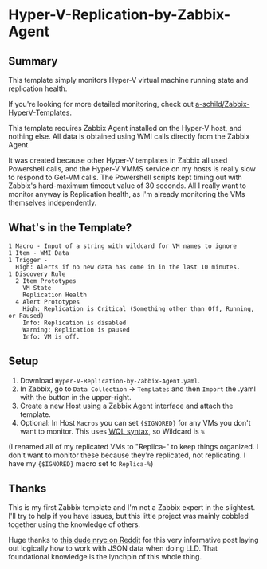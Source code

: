 # Hyper-V-Replication-by-Zabbix-Agent

## Summary
This template simply monitors Hyper-V virtual machine running state and replication health. 

If you're looking for more detailed monitoring, check out [a-schild/Zabbix-HyperV-Templates](https://github.com/a-schild/Zabbix-HyperV-Templates).

This template requires Zabbix Agent installed on the Hyper-V host, and nothing else. All data is obtained using WMI calls directly from the Zabbix Agent.

It was created because other Hyper-V templates in Zabbix all used Powershell calls, and the Hyper-V VMMS service on my hosts is really slow to respond to Get-VM calls. The Powershell scripts kept timing out with Zabbix's hard-maximum timeout value of 30 seconds. All I really want to monitor anyway is Replication health, as I'm already monitoring the VMs themselves independently.

## What's in the Template?
```
1 Macro - Input of a string with wildcard for VM names to ignore
1 Item - WMI Data
1 Trigger - 
  High: Alerts if no new data has come in in the last 10 minutes.
1 Discovery Rule
  2 Item Prototypes
    VM State
    Replication Health
  4 Alert Prototypes
    High: Replication is Critical (Something other than Off, Running, or Paused)
    Info: Replication is disabled
    Warning: Replication is paused
    Info: VM is off.
```
    

## Setup
1. Download `Hyper-V-Replication-by-Zabbix-Agent.yaml`.
2. In Zabbix, go to `Data Collection` -> `Templates` and then `Import` the .yaml with the button in the upper-right.
3. Create a new Host using a Zabbix Agent interface and attach the template.
4. Optional: In Host `Macros` you can set `{$IGNORED}` for any VMs you don't want to monitor. This uses [WQL syntax](https://learn.microsoft.com/en-us/windows/win32/wmisdk/wql-sql-for-wmi), so Wildcard is `%`

(I renamed all of my replicated VMs to "Replica-<VMNAME>" to keep things organized. I don't want to monitor these because they're replicated, not replicating. I have my `{$IGNORED}` macro set to `Replica-%`)

## Thanks
This is my first Zabbix template and I'm not a Zabbix expert in the slightest. I'll try to help if you have issues, but this little project was mainly cobbled together using the knowledge of others.

Huge thanks to [this dude nryc on Reddit](https://www.reddit.com/r/zabbix/comments/k0pzyi/tutorial_for_lld_dependent_items_from_the_same/) for this very informative post laying out logically how to work with JSON data when doing LLD. That foundational knowledge is the lynchpin of this whole thing.
